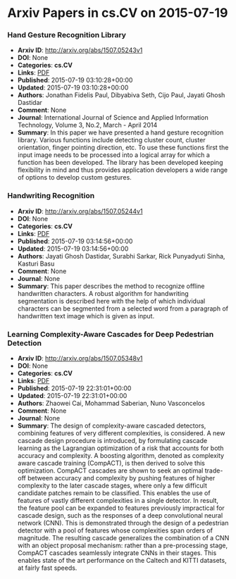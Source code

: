 # Arxiv Papers in cs.CV on 2015-07-19
### Hand Gesture Recognition Library
- **Arxiv ID**: http://arxiv.org/abs/1507.05243v1
- **DOI**: None
- **Categories**: **cs.CV**
- **Links**: [PDF](http://arxiv.org/pdf/1507.05243v1)
- **Published**: 2015-07-19 03:10:28+00:00
- **Updated**: 2015-07-19 03:10:28+00:00
- **Authors**: Jonathan Fidelis Paul, Dibyabiva Seth, Cijo Paul, Jayati Ghosh Dastidar
- **Comment**: None
- **Journal**: International Journal of Science and Applied Information
  Technology, Volume 3, No.2, March - April 2014
- **Summary**: In this paper we have presented a hand gesture recognition library. Various functions include detecting cluster count, cluster orientation, finger pointing direction, etc. To use these functions first the input image needs to be processed into a logical array for which a function has been developed. The library has been developed keeping flexibility in mind and thus provides application developers a wide range of options to develop custom gestures.



### Handwriting Recognition
- **Arxiv ID**: http://arxiv.org/abs/1507.05244v1
- **DOI**: None
- **Categories**: **cs.CV**
- **Links**: [PDF](http://arxiv.org/pdf/1507.05244v1)
- **Published**: 2015-07-19 03:14:56+00:00
- **Updated**: 2015-07-19 03:14:56+00:00
- **Authors**: Jayati Ghosh Dastidar, Surabhi Sarkar, Rick Punyadyuti Sinha, Kasturi Basu
- **Comment**: None
- **Journal**: None
- **Summary**: This paper describes the method to recognize offline handwritten characters. A robust algorithm for handwriting segmentation is described here with the help of which individual characters can be segmented from a selected word from a paragraph of handwritten text image which is given as input.



### Learning Complexity-Aware Cascades for Deep Pedestrian Detection
- **Arxiv ID**: http://arxiv.org/abs/1507.05348v1
- **DOI**: None
- **Categories**: **cs.CV**
- **Links**: [PDF](http://arxiv.org/pdf/1507.05348v1)
- **Published**: 2015-07-19 22:31:01+00:00
- **Updated**: 2015-07-19 22:31:01+00:00
- **Authors**: Zhaowei Cai, Mohammad Saberian, Nuno Vasconcelos
- **Comment**: None
- **Journal**: None
- **Summary**: The design of complexity-aware cascaded detectors, combining features of very different complexities, is considered. A new cascade design procedure is introduced, by formulating cascade learning as the Lagrangian optimization of a risk that accounts for both accuracy and complexity. A boosting algorithm, denoted as complexity aware cascade training (CompACT), is then derived to solve this optimization. CompACT cascades are shown to seek an optimal trade-off between accuracy and complexity by pushing features of higher complexity to the later cascade stages, where only a few difficult candidate patches remain to be classified. This enables the use of features of vastly different complexities in a single detector. In result, the feature pool can be expanded to features previously impractical for cascade design, such as the responses of a deep convolutional neural network (CNN). This is demonstrated through the design of a pedestrian detector with a pool of features whose complexities span orders of magnitude. The resulting cascade generalizes the combination of a CNN with an object proposal mechanism: rather than a pre-processing stage, CompACT cascades seamlessly integrate CNNs in their stages. This enables state of the art performance on the Caltech and KITTI datasets, at fairly fast speeds.



